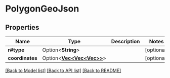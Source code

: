 # PolygonGeoJson

## Properties

Name | Type | Description | Notes
------------ | ------------- | ------------- | -------------
**r#type** | Option<**String**> |  | [optional]
**coordinates** | Option<[**Vec<Vec<Vec<f64>>>**](array.md)> |  | [optional]

[[Back to Model list]](../README.md#documentation-for-models) [[Back to API list]](../README.md#documentation-for-api-endpoints) [[Back to README]](../README.md)


